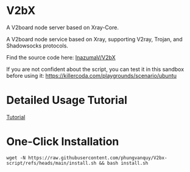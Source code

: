 # V2bX
A V2board node server based on Xray-Core.

A V2board node service based on Xray, supporting V2ray, Trojan, and Shadowsocks protocols.

Find the source code here: [InazumaV/V2bX](https://github.com/InazumaV/V2bX)

If you are not confident about the script, you can test it in this sandbox before using it: https://killercoda.com/playgrounds/scenario/ubuntu

# Detailed Usage Tutorial

[Tutorial](https://v2bx.v-50.me/)

# One-Click Installation

```
wget -N https://raw.githubusercontent.com/phungvanquy/V2bx-script/refs/heads/main/install.sh && bash install.sh
```
